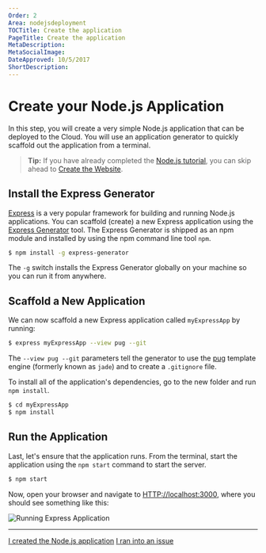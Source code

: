 ```yaml
---
Order: 2
Area: nodejsdeployment
TOCTitle: Create the application
PageTitle: Create the application
MetaDescription:
MetaSocialImage:
DateApproved: 10/5/2017
ShortDescription:
---
```


# Create your Node.js Application

In this step, you will create a very simple Node.js application that can be
deployed to the Cloud. You will use an application generator to quickly scaffold
out the application from a terminal.

> **Tip:** If you have already completed the
> [Node.js tutorial](/docs/nodejs/nodejs-tutorial.md), you can skip ahead to
> [Create the Website](/tutorials/nodejs-deployment/create-website.md).

## Install the Express Generator

[Express](HTTPS://www.expressjs.com) is a very popular framework for building
and running Node.js applications. You can scaffold (create) a new Express
application using the
[Express Generator](HTTPS://expressjs.com/en/starter/generator.html) tool. The
Express Generator is shipped as an npm module and installed by using the npm
command line tool `npm`.

```bash
$ npm install -g express-generator
```

The `-g` switch installs the Express Generator globally on your machine so you
can run it from anywhere.

## Scaffold a New Application

We can now scaffold a new Express application called `myExpressApp` by running:

```bash
$ express myExpressApp --view pug --git
```

The `--view pug --git` parameters tell the generator to use the
[pug](HTTPS://pugjs.org/api/getting-started.html) template engine (formerly
known as `jade`) and to create a `.gitignore` file.

To install all of the application's dependencies, go to the new folder and run
`npm install`.

```bash
$ cd myExpressApp
$ npm install
```

## Run the Application

Last, let's ensure that the application runs. From the terminal, start the
application using the `npm start` command to start the server.

```bash
$ npm start
```

Now, open your browser and navigate to
[HTTP://localhost:3000](HTTP://localhost:3000), where you should see something
like this:

![Running Express Application](images/nodejs-deployment/express.png)

---

<a class="tutorial-next-btn" href="/tutorials/nodejs-deployment/create-website">I
created the Node.js application</a>
<a class="tutorial-feedback-btn" onclick="reportIssue('node-deployment', 'express')" href="javascript:void(0)">I
ran into an issue</a>
